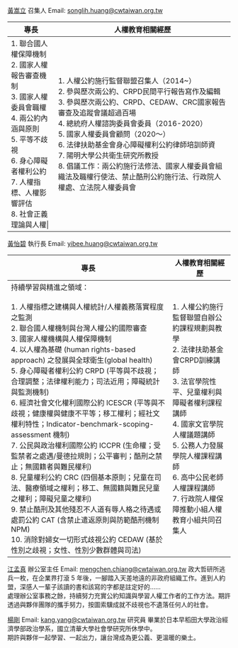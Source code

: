 [黃嵩立](index.html@p=6784.html)
召集人
Email: [songlih.huang@cwtaiwan.org.tw](mailto:songlih.huang@cwtaiwan.org.tw)

| 專長                                                                                                                                   | 人權教育相關經歷                                                                                                                                                                                                                                                              |
| ------------------------------------------------------------------------------------------------------------------------------------ | --------------------------------------------------------------------------------------------------------------------------------------------------------------------------------------------------------------------------------------------------------------------- |
| 1.  聯合國人權保障機制<br>2.  國家人權報告審查機制<br>3.  國家人權委員會職權<br>4.  兩公約內涵與原則<br>5.  平等不歧視<br>6.  身心障礙者權利公約<br>7.  人權指標、人權影響評估<br>8.  社會正義理論與人權\| | 1. 人權公約施行監督聯盟召集人（2014~）<br>2. 參與歷次兩公約、CRPD民間平行報告寫作及編輯<br>3. 參與歷次兩公約、CRPD、CEDAW、CRC國家報告審查及追蹤會議超過百場<br>4. 總統府人權諮詢委員會委員（2016-2020）<br>5. 國家人權委員會顧問（2020～）<br>6. 法律扶助基金會身心障礙權利公約律師培訓師資<br>7. 陽明大學公共衛生研究所教授<br>8. 倡議工作：兩公約施行法修法、國家人權委員會組織法及職權行使法、禁止酷刑公約施行法、行政院人權處、立法院人權委員會 |

[黃怡碧](index.html@p=2876.html)
執行長
Email: [yibee.huang@cwtaiwan.org.tw](mailto:yibee.huang@cwtaiwan.org.tw)

| 專長                                                                                                                                                                                                                                                                                                                                                                                                                                                                                                                                                                    | 人權教育相關經歷                                                                                                                                                           |
| --------------------------------------------------------------------------------------------------------------------------------------------------------------------------------------------------------------------------------------------------------------------------------------------------------------------------------------------------------------------------------------------------------------------------------------------------------------------------------------------------------------------------------------------------------------------- | ------------------------------------------------------------------------------------------------------------------------------------------------------------------ |
| 持續學習與精進之領域：<br><br>1. 人權指標之建構與人權統計/人權義務落實程度之監測<br>2. 聯合國人權機制與台灣人權公約國際審查<br>3. 國家人權機構與人權保障機制<br>4. 以人權為基礎 (human rights-based approach) 之發展與全球衛生(global health)<br>5. 身心障礙者權利公約 CRPD (平等與不歧視；合理調整；法律權利能力；司法近用；障礙統計與監測機制)<br>6. 經濟社會文化權利國際公約 ICESCR (平等與不歧視；健康權與健康不平等；移工權利；經社文權利特性；Indicator-benchmark-scoping-assessment 機制)<br>7. 公民與政治權利國際公約 ICCPR (生命權；受監禁者之處遇/曼德拉規則；公平審判；酷刑之禁止；無國籍者與難民權利)<br>8. 兒童權利公約 CRC (四個基本原則；兒童在司法、醫療領域之權利；移工、無國籍與難民兒童之權利；障礙兒童之權利)<br>9. 禁止酷刑及其他殘忍不人道有辱人格之待遇或處罰公約 CAT (含禁止遣返原則與防範酷刑機制 NPM)<br>10. 消除對婦女一切形式歧視公約 CEDAW (基於性別之歧視；女性、性別少數群體與司法) | 1. 人權公約施行監督聯盟自辦公約課程規劃與教學<br>2. 法律扶助基金會CRPD訓練講師<br>3. 法官學院性平、兒童權利與障礙者權利課程講師<br>4. 國家文官學院人權議題講師<br>5. 公務人力發展學院人權課程講師<br>6. 高中公民老師人權課程講師<br>7. 行政院人權保障推動小組人權教育小組共同召集人 |

[江孟真](index.html@p=10301.html)
辦公室主任
Email: [mengchen.chiang@cwtaiwan.org.tw](mailto:mengchen.chiang@cwtaiwan.org.tw)
政大哲研所逃兵一枚，在企業界打滾 5 年後，一腳踏入天差地遠的非政府組織工作。進到人約盟，深感人一輩子該讀的書和該寫的字都是註定好的……  
處理辦公室事務之餘，持續努力充實公約知識與學習人權工作者的工作方法。期許透過與夥伴團隊的攜手努力，按圖索驥成就不歧視也不遺落任何人的社會。

[楊剛](index.html@p=10307.html)
Email: [kang.yang@cwtaiwan.org.tw](mailto:kang.yang@cwtaiwan.org.tw)
研究員
畢業於日本早稻田大學政治經濟學部政治學系，國立清華大學社會學研究所休學中。  
期許與夥伴一起學習、一起出力，讓台灣成為更公義、更溫暖的樂土。
